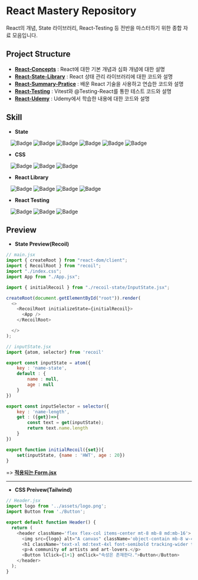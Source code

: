 # React Mastery Repository
React의 개념, State 라이브러리, React-Testing 등 전반을 마스터하기 위한 종합 자료 모음입니다.


## Project Structure
- **[React-Concepts](https://github.com/hongwontae/React/tree/main/React-Concepts)** : React에 대한 기본 개념과 심화 개념에 대한 설명
- **[React-State-Library](https://github.com/hongwontae/React/tree/main/React-State-Library)** : React 상태 관리 라이브러리에 대한 코드와 설명
- **[React-Summary-Pratice](https://github.com/hongwontae/React/tree/main/React-Summary-Pratice)** : 배운 React 기술을 사용하고 연습한 코드와 설명
- **[React-Testing](https://github.com/hongwontae/React/tree/main/React-Testing)** : Vitest와 @Testing-React를 통한 테스트 코드와 설명
- **[React-Udemy](https://github.com/hongwontae/React/tree/main/React-Udemy)** : Udemy에서 학습한 내용에 대한 코드와 설명



## Skill
- **State**

&nbsp;&nbsp;&nbsp;![Badge](https://img.shields.io/badge/State-61DAFB.svg?&logo=React&logoColor=fff)
![Badge](https://img.shields.io/badge/Context%20API-61DAFB.svg?&logo=React&logoColor=fff)
![Badge](https://img.shields.io/badge/Jotai-61DAFB.svg?&logo=React&logoColor=fff)
![Badge](https://img.shields.io/badge/Zustand-61DAFB.svg?&logo=React&logoColor=fff)
![Badge](https://img.shields.io/badge/Recoil-3578E5.svg?&logo=Recoil&logoColor=fff)
![Badge](https://img.shields.io/badge/Redux-764ABC.svg?&logo=Redux&logoColor=fff)

- **CSS**

&nbsp;&nbsp;&nbsp;![Badge](https://img.shields.io/badge/CSS%20Modules-000000.svg?&logo=CSS%20Modules&logoColor=fff)
![Badge](https://img.shields.io/badge/Tawilwind-06B6D4.svg?&logo=Tailwind%20CSS&logoColor=fff) 
![Badge](https://img.shields.io/badge/styled-components-DB7093.svg?&logo=styled-components&logoColor=fff)

- **React Library**

&nbsp;&nbsp;&nbsp;![Badge](https://img.shields.io/badge/React%20Router-CA4245.svg?&logo=React%20Router&logoColor=fff)
![Badge](https://img.shields.io/badge/React%20Query-FF4154.svg?&logo=React%20Query&logoColor=fff)
![Badge](https://img.shields.io/badge/Axios-5A29E4.svg?&logo=Axios&logoColor=fff)
![Badge](https://img.shields.io/badge/Framer-0055FF.svg?&logo=Framer&logoColor=fff)

- **React Testing**

&nbsp;&nbsp;&nbsp;![Badge](https://img.shields.io/badge/Testing%20Library-E33332.svg?&logo=Testing%20Library&logoColor=fff)
![Badge](https://img.shields.io/badge/Jest-C21325.svg?&logo=Jest&logoColor=fff)
![Badge](https://img.shields.io/badge/Vitest-6E9F18.svg?&logo=Vitest&logoColor=fff)


## Preview

- **State Preview(Recoil)**
```javascript
// main.jsx
import { createRoot } from "react-dom/client";
import { RecoilRoot } from "recoil";
import "./index.css";
import App from "./App.jsx";

import { initialRecoil } from "./recoil-state/InputState.jsx";

createRoot(document.getElementById("root")).render(
  <>
    <RecoilRoot initializeState={initialRecoil}>
      <App />
    </RecoilRoot>

  </>
);

// inputState.jsx
import {atom, selector} from 'recoil'

export const inputState = atom({
    key : 'name-state',
    default : {
        name : null,
        age : null
    }
})

export const inputSelector = selector({
    key : 'name-length',
    get : ({get})=>{
        const text = get(inputState);
        return text.name.length
    }
})

export function initialRecoil({set}){
    set(inputState, {name : 'HWT', age : 20})
}
```
=> **[적용되는 Form.jsx](https://github.com/hongwontae/React/blob/main/React-State-Library/code/Recoil/src/components/Form.jsx)**

---

- **CSS Preivew(Tailwind)**
```javascript
// Header.jsx
import logo from '../assets/logo.png';
import Button from './Button';

export default function Header() {
  return (
    <header className='flex flex-col items-center mt-8 mb-8 md:mb-16'>
      <img src={logo} alt="A canvas" className='object-contain mb-8 w-44 h-44'/>
      <h1 className='text-xl md:text-4xl font-semibold tracking-wider text-center uppercase text-amber-800 font-title'>ReactArt</h1>
      <p>A community of artists and art-lovers.</p>
      <Button lClick={1+1} onClick="속성은 존재한다.">Button</Button>
    </header>
  );
}

